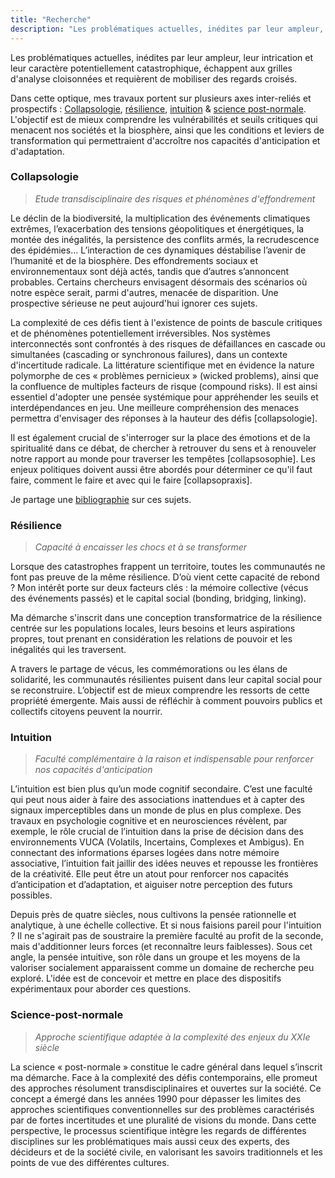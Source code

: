```yaml
---
title: "Recherche"
description: "Les problématiques actuelles, inédites par leur ampleur, leur intrication et leur caractère potentiellement catastrophique, échappent aux grilles d'analyse cloisonnées et requièrent de mobiliser des regards croisés."
---
```

Les problématiques actuelles, inédites par leur ampleur, leur intrication et leur caractère potentiellement catastrophique, échappent aux grilles d'analyse cloisonnées et requièrent de mobiliser des regards croisés.

Dans cette optique, mes travaux portent sur plusieurs axes inter-reliés et prospectifs :  [Collapsologie](#collapsologie), [résilience](#résilience), [intuition](#intuition) & [science post-normale](#science-post-normale). L'objectif est de mieux comprendre les vulnérabilités et seuils critiques qui menacent nos sociétés et la biosphère, ainsi que les conditions et leviers de transformation qui permettraient d'accroître nos capacités d'anticipation et d'adaptation.

### Collapsologie
> *Etude transdisciplinaire des risques et phénomènes d'effondrement*

Le déclin de la biodiversité, la multiplication des événements climatiques extrêmes, l’exacerbation des tensions géopolitiques et énergétiques, la montée des inégalités, la persistence des conflits armés, la recrudescence des épidémies... L’interaction de ces dynamiques déstabilise l’avenir de l’humanité et de la biosphère. Des effondrements sociaux et environnementaux sont déjà actés, tandis que d’autres s’annoncent probables. Certains chercheurs envisagent désormais des scénarios où notre espèce serait, parmi d'autres, menacée de disparition. Une prospective sérieuse ne peut aujourd'hui ignorer ces sujets.

La complexité de ces défis tient à l'existence de points de bascule critiques et de phénomènes potentiellement irréversibles. Nos systèmes interconnectés sont confrontés à des risques de défaillances en cascade ou simultanées (cascading or synchronous failures), dans un contexte d'incertitude radicale. La littérature scientifique met en évidence la nature polymorphe de ces «&nbsp;problèmes pernicieux&nbsp;» (wicked problems), ainsi que la confluence de multiples facteurs de risque (compound risks). Il est ainsi essentiel d'adopter une pensée systémique pour appréhender les seuils et interdépendances en jeu. Une meilleure compréhension des menaces permettra d'envisager des réponses à la hauteur des défis [collapsologie].

Il est également crucial de s'interroger sur la place des émotions et de la spiritualité dans ce débat, de chercher à retrouver du sens et à renouveler notre rapport au monde pour traverser les tempêtes [collapsosophie]. Les enjeux politiques doivent aussi être abordés pour déterminer ce qu'il faut faire, comment le faire et avec qui le faire [collapsopraxis].

Je partage une [bibliographie](https://www.collapsologie.info/fr/science) sur ces sujets.

### Résilience
> *Capacité à encaisser les chocs et à se transformer*

Lorsque des catastrophes frappent un territoire, toutes les communautés ne font pas preuve de la même résilience. D’où vient cette capacité de rebond ? Mon intérêt porte sur deux facteurs clés : la mémoire collective (vécus des événements passés) et le capital social (bonding, bridging, linking).

Ma démarche s'inscrit dans une conception transformatrice de la résilience centrée sur les populations locales, leurs besoins et leurs aspirations propres, tout prenant en considération les relations de pouvoir et les inégalités qui les traversent.

A travers le partage de vécus, les commémorations ou les élans de solidarité, les communautés résilientes puisent dans leur capital social pour se reconstruire. L’objectif est de mieux comprendre les ressorts de cette propriété émergente. Mais aussi de réfléchir à comment pouvoirs publics et collectifs citoyens peuvent la nourrir. 

### Intuition 
> *Faculté complémentaire à la raison et indispensable pour renforcer nos capacités d'anticipation*

L’intuition est bien plus qu’un mode cognitif secondaire. C’est une faculté qui peut nous aider à faire des associations inattendues et à capter des signaux imperceptibles dans un monde de plus en plus complexe. Des travaux en psychologie cognitive et en neurosciences révèlent, par exemple, le rôle crucial de l’intuition dans la prise de décision dans des environnements VUCA (Volatils, Incertains, Complexes et Ambigus). En connectant des informations éparses logées dans notre mémoire associative, l’intuition fait jaillir des idées neuves et repousse les frontières de la créativité. Elle peut être un atout pour renforcer nos capacités d’anticipation et d’adaptation, et aiguiser notre perception des futurs possibles.

Depuis près de quatre siècles, nous cultivons la pensée rationnelle et analytique, à une échelle collective. Et si nous faisions pareil pour l'intuition ? Il ne s'agirait pas de soustraire la première faculté au profit de la seconde, mais d'additionner leurs forces (et reconnaître leurs faiblesses). Sous cet angle, la pensée intuitive, son rôle dans un groupe et les moyens de la valoriser socialement apparaissent comme un domaine de recherche peu exploré. L'idée est de concevoir et mettre en place des dispositifs expérimentaux pour aborder ces questions.

### Science-post-normale
> *Approche scientifique adaptée à la complexité des enjeux du XXIe siècle*

La science « post-normale » constitue le cadre général dans lequel s’inscrit ma démarche. Face à la complexité des défis contemporains, elle promeut des approches résolument transdisciplinaires et ouvertes sur la société. Ce concept a émergé dans les années 1990 pour dépasser les limites des approches scientifiques conventionnelles sur des problèmes caractérisés par de fortes incertitudes et une pluralité de visions du monde. Dans cette perspective, le processus scientifique intègre les regards de différentes disciplines sur les problématiques mais aussi ceux des experts, des décideurs et de la société civile, en valorisant les savoirs traditionnels et les points de vue des différentes cultures.